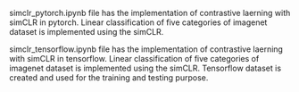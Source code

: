 simclr_pytorch.ipynb file has the implementation of contrastive laerning with simCLR in pytorch. Linear classification of five categories of imagenet dataset is implemented using the simCLR.

simclr_tensorflow.ipynb file has the implementation of contrastive laerning with simCLR in tensorflow. Linear classification of five categories of imagenet dataset is implemented using the simCLR. Tensorflow dataset is created and used for the training and testing purpose.
